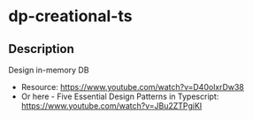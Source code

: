 # dp-creational-ts

## Description

Design in-memory DB

- Resource: https://www.youtube.com/watch?v=D40olxrDw38
- Or here - Five Essential Design Patterns in Typescript:
  https://www.youtube.com/watch?v=JBu2ZTPgiKI
